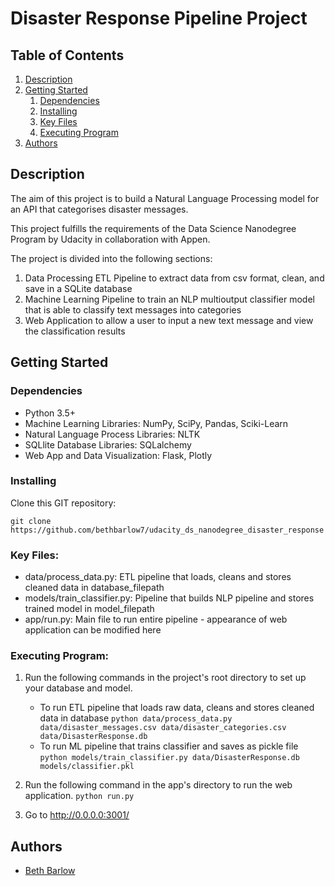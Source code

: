 # Disaster Response Pipeline Project

## Table of Contents
1. [Description](#description)
2. [Getting Started](#getting_started)
	1. [Dependencies](#dependencies)
	2. [Installing](#installing)
	3. [Key Files](#keyfiles)
	4. [Executing Program](#executing)
3. [Authors](#authors)

<a name="descripton"></a>
## Description

The aim of this project is to build a Natural Language Processing model for an API that categorises disaster messages. 

This project fulfills the requirements of the Data Science Nanodegree Program by Udacity in collaboration with Appen. 

The project is divided into the following sections:

1. Data Processing ETL Pipeline to extract data from csv format, clean, and save in a SQLite database
2. Machine Learning Pipeline to train an NLP multioutput classifier model that is able to classify text messages into categories
3. Web Application to allow a user to input a new text message and view the classification results

<a name="getting_started"></a>
## Getting Started

<a name="dependencies"></a>
### Dependencies
* Python 3.5+
* Machine Learning Libraries: NumPy, SciPy, Pandas, Sciki-Learn
* Natural Language Process Libraries: NLTK
* SQLlite Database Libraries: SQLalchemy
* Web App and Data Visualization: Flask, Plotly

<a name="installing"></a>
### Installing
Clone this GIT repository:
```
git clone https://github.com/bethbarlow7/udacity_ds_nanodegree_disaster_response
```
<a name="keyfiles"></a>
### Key Files:
* data/process_data.py: ETL pipeline that loads, cleans and stores cleaned data in database_filepath
* models/train_classifier.py: Pipeline that builds NLP pipeline and stores trained model in model_filepath
* app/run.py: Main file to run entire pipeline - appearance of web application can be modified here

<a name="executing"></a>
### Executing Program:
1. Run the following commands in the project's root directory to set up your database and model.

    - To run ETL pipeline that loads raw data, cleans and stores cleaned data in database
        `python data/process_data.py data/disaster_messages.csv data/disaster_categories.csv data/DisasterResponse.db`
    - To run ML pipeline that trains classifier and saves as pickle file
        `python models/train_classifier.py data/DisasterResponse.db models/classifier.pkl`

2. Run the following command in the app's directory to run the web application.
    `python run.py`

3. Go to http://0.0.0.0:3001/

<a name="authors"></a>
## Authors

* [Beth Barlow](https://github.com/bethbarlow7)
